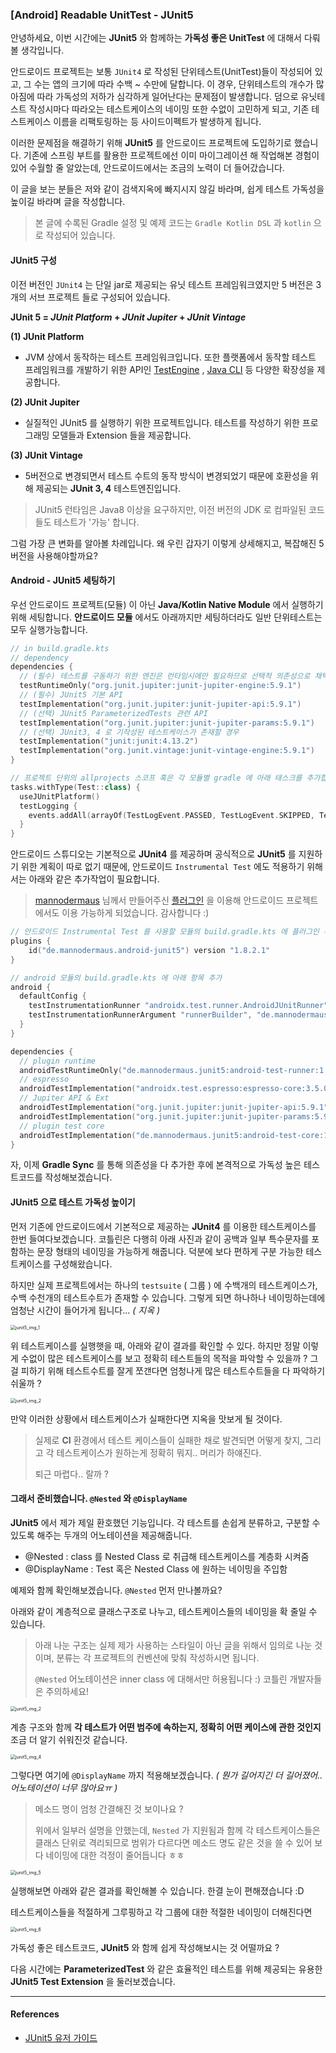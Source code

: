 ### [Android] Readable UnitTest - JUnit5

안녕하세요, 이번 시간에는 **JUnit5** 와 함께하는 **가독성 좋은 UnitTest** 에 대해서 다뤄볼 생각입니다.

안드로이드 프로젝트는 보통 `JUnit4` 로 작성된 단위테스트(UnitTest)들이 작성되어 있고, 그 수는 앱의 크기에 따라 수백 ~ 수만에 달합니다. 이 경우, 단위테스트의 개수가 많아짐에 따라 가독성의 저하가 심각하게 일어난다는 문제점이 발생합니다. 덤으로 유닛테스트 작성시마다 따라오는 테스트케이스의 네이밍 또한 수없이 고민하게 되고, 기존 테스트케이스 이름을 리팩토링하는 등 사이드이펙트가 발생하게 됩니다.

이러한 문제점을 해결하기 위해  **JUnit5** 를 안드로이드 프로젝트에 도입하기로 했습니다. 기존에 스프링 부트를 활용한 프로젝트에선 이미 마이그레이션 해 작업해본 경험이 있어 수월할 줄 알았는데, 안드로이드에서는 조금의 노력이 더 들어갔습니다. 

이 글을 보는 분들은 저와 같이 검색지옥에 빠지시지 않길 바라며, 쉽게 테스트 가독성을 높이길 바라며 글을 작성합니다.

> 본 글에 수록된 Gradle 설정 및 예제 코드는 `Gradle Kotlin DSL` 과 `kotlin` 으로 작성되어 있습니다.



#### JUnit5 구성

이전 버전인 `JUnit4` 는 단일 jar로 제공되는 유닛 테스트 프레임워크였지만 5 버전은 3 개의 서브 프로젝트 들로 구성되어 있습니다.

**JUnit 5 = *JUnit Platform* + *JUnit Jupiter* + *JUnit Vintage***

**(1) JUnit Platform** 

- JVM 상에서 동작하는 테스트 프레임워크입니다. 또한 플랫폼에서 동작할 테스트 프레임워크를 개발하기 위한 API인 [TestEngine](https://junit.org/junit5/docs/current/api/org.junit.platform.engine/org/junit/platform/engine/TestEngine.html) , [Java CLI](https://junit.org/junit5/docs/current/user-guide/#running-tests-console-launcher) 등 다양한 확장성을 제공합니다.

**(2) JUnit Jupiter**

- 실질적인 JUnit5 를 실행하기 위한 프로젝트입니다. 테스트를 작성하기 위한 프로그래밍 모델들과 Extension 들을 제공합니다.

**(3) JUnit Vintage**

- 5버전으로 변경되면서 테스트 수트의 동작 방식이 변경되었기 때문에 호환성을 위해 제공되는 **JUnit 3, 4** 테스트엔진입니다.

> JUnit5 런타임은 Java8 이상을 요구하지만, 이전 버전의 JDK 로 컴파일된 코드들도 테스트가 '가능' 합니다.

그럼 가장 큰 변화를 알아볼 차례입니다. 왜 우린 갑자기 이렇게 상세해지고, 복잡해진 5 버전을 사용해야할까요?



#### Android - JUnit5 세팅하기

우선 안드로이드 프로젝트(모듈) 이 아닌 **Java/Kotlin Native Module** 에서 실행하기 위해 세팅합니다. **안드로이드 모듈** 에서도 아래까지만 세팅하더라도 일반 단위테스트는 모두 실행가능합니다.

```kotlin
// in build.gradle.kts
// dependency
dependencies {
  // (필수) 테스트를 구동하기 위한 엔진은 런타임시에만 필요하므로 선택적 의존성으로 채택합니다.
  testRuntimeOnly("org.junit.jupiter:junit-jupiter-engine:5.9.1")
  // (필수) JUnit5 기본 API
  testImplementation("org.junit.jupiter:junit-jupiter-api:5.9.1")
  // (선택) JUnit5 ParameterizedTests 관련 API
  testImplementation("org.junit.jupiter:junit-jupiter-params:5.9.1")
  // (선택) JUnit3, 4 로 기작성된 테스트케이스가 존재할 경우
  testImplementation("junit:junit:4.13.2")
  testImplementation("org.junit.vintage:junit-vintage-engine:5.9.1")
}

// 프로젝트 단위의 allprojects 스코프 혹은 각 모듈별 gradle 에 아래 태스크를 추가합니다.
tasks.withType(Test::class) {
  useJUnitPlatform()
  testLogging {
    events.addAll(arrayOf(TestLogEvent.PASSED, TestLogEvent.SKIPPED, TestLogEvent.FAILED))
  }
}
```

안드로이드 스튜디오는 기본적으로 **JUnit4** 를 제공하며 공식적으로 **JUnit5** 를 지원하기 위한 계획이 따로 없기 때문에,  안드로이드 `Instrumental Test` 에도 적용하기 위해서는 아래와 같은 추가작업이 필요합니다.

> [mannodermaus](https://github.com/mannodermaus) 님께서 만들어주신 [플러그인](https://github.com/mannodermaus/android-junit5) 을 이용해 안드로이드 프로젝트에서도 이용 가능하게 되었습니다. 감사합니다 :)

```kotlin
// 안드로이드 Instrumental Test 를 사용할 모듈의 build.gradle.kts 에 플러그인 추가
plugins {
	id("de.mannodermaus.android-junit5") version "1.8.2.1"
}
```

```kotlin
// android 모듈의 build.gradle.kts 에 아래 항목 추가
android {
  defaultConfig {
    testInstrumentationRunner "androidx.test.runner.AndroidJUnitRunner"
    testInstrumentationRunnerArgument "runnerBuilder", "de.mannodermaus.junit5.AndroidJUnit5Builder"
  }
}

dependencies {
  // plugin runtime
  androidTestRuntimeOnly("de.mannodermaus.junit5:android-test-runner:1.3.0")
  // espresso
  androidTestImplementation("androidx.test.espresso:espresso-core:3.5.0")
  // Jupiter API & Ext
  androidTestImplementation("org.junit.jupiter:junit-jupiter-api:5.9.1")
  androidTestImplementation("org.junit.jupiter:junit-jupiter-params:5.9.1")
  // plugin test core
  androidTestImplementation("de.mannodermaus.junit5:android-test-core:1.3.0")
}
```

자, 이제 **Gradle Sync** 를 통해 의존성을 다 추가한 후에 본격적으로 가독성 높은 테스트코드를 작성해보겠습니다.



#### JUnit5 으로 테스트 가독성 높이기

먼저 기존에 안드로이드에서 기본적으로 제공하는 **JUnit4** 를 이용한 테스트케이스를 한번 들여다보겠습니다. 코틀린은 다행히 아래 사진과 같이 공백과 일부 특수문자를 포함하는 문장 형태의 네이밍을 가능하게 해줍니다. 덕분에 보다 편하게 구분 가능한 테스트케이스를 구성해왔습니다. 

하지만 실제 프로젝트에서는 하나의 `testsuite` ( 그룹 ) 에 수백개의 테스트케이스가, 수백 수천개의 테스트수트가 존재할 수 있습니다. 그렇게 되면 하나하나 네이밍하는데에 엄청난 시간이 들어가게 됩니다... *( 지옥 )*

<img src="./assets/junit5_img_1.png" alt="junit5_img_1" style="zoom:50%;" />

위 테스트케이스를 실행햇을 때, 아래와 같이 결과를 확인할 수 있다. 하지만 정말 이렇게 수없이 많은 테스트케이스를 보고 정확히 테스트들의 목적을 파악할 수 있을까 ? 그걸 피하기 위해 테스트수트를 잘게 쪼갠다면 엄청나게 많은 테스트수트들을 다 파악하기 쉬울까 ?

<img src="./assets/junit5_img_2.png" alt="junit5_img_2" style="zoom:50%;" />

만약 이러한 상황에서 테스트케이스가 실패한다면 지옥을 맛보게 될 것이다.

> 실제로 **CI** 환경에서 테스트 케이스들이 실패한 채로 발견되면 어떻게 찾지, 그리고 각 테스트케이스가 원하는게 정확히 뭐지.. 머리가 하얘진다.
>
> 퇴근 마렵다.. 랄까 ?



#### 그래서 준비했습니다. `@Nested` 와 `@DisplayName` 

**JUnit5** 에서 제가 제일 환호했던 기능입니다. 각 테스트를 손쉽게 분류하고, 구분할 수 있도록 해주는 두개의 어노테이션을 제공해줍니다.

- @Nested : class 를 Nested Class 로 취급해 테스트케이스를 계층화 시켜줌
- @DisplayName : Test 혹은 Nested Class 에 원하는 네이밍을 주입함

예제와 함께 확인해보겠습니다. `@Nested` 먼저 만나볼까요? 

아래와 같이 계층적으로 클래스구조로 나누고, 테스트케이스들의 네이밍을 확 줄일 수 있습니다. 

> 아래 나눈 구조는 실제 제가 사용하는 스타일이 아닌 글을 위해서 임의로 나눈 것이며, 분류는 각 프로젝트의 컨벤션에 맞춰 작성하시면 됩니다.
>
> `@Nested` 어노테이션은 inner class 에 대해서만 허용됩니다 :) 코틀린 개발자들은 주의하세요!

<img src="./assets/junit5_img_3.png" alt="junit5_img_2" style="zoom:50%;" />

계층 구조와 함께 **각 테스트가 어떤 범주에 속하는지, 정확히 어떤 케이스에 관한 것인지** 조금 더 알기 쉬워진것 같습니다.

<img src="./assets/junit5_img_4.png" alt="junit5_img_4" style="zoom:50%;" />

그렇다면 여기에 `@DisplayName` 까지 적용해보겠습니다. *( 뭔가 길어지긴 더 길어졌어.. 어노테이션이 너무 많아요ㅠ )*

> 메소드 명이 엄청 간결해진 것 보이나요 ?
>
> 위에서 일부러 설명을 안했는데, `Nested` 가 지원됨과 함께 각 테스트케이스들은 클래스 단위로 격리되므로 범위가 다르다면 메소드 명도 같은 것을 쓸 수 있어 보다 네이밍에 대한 걱정이 줄어듭니다 ㅎㅎ

<img src="./assets/junit5_img_5.png" alt="junit5_img_5" style="zoom:50%;" />

실행해보면 아래와 같은 결과를 확인해볼 수 있습니다. 한결 눈이 편해졌습니다 :D

테스트케이스들을 적절하게 그루핑하고 각 그룹에 대한 적절한 네이밍이 더해진다면 

<img src="./assets/junit5_img_6.png" alt="junit5_img_6" style="zoom:50%;" />

가독성 좋은 테스트코드, **JUnit5** 와 함께 쉽게 작성해보시는 것 어떨까요 ?

다음 시간에는 **ParameterizedTest** 와 같은 효율적인 테스트를 위해 제공되는 유용한 **JUnit5 Test Extension** 을 둘러보겠습니다.

---

#### References

- [JUnit5 유저 가이드](https://junit.org/junit5/docs/current/user-guide/) 
